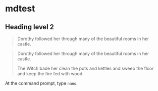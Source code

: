 # mdtest
## Heading level 2

> Dorothy followed her through many of the beautiful rooms in her castle.


> Dorothy followed her through many of the beautiful rooms in her castle.
>
> The Witch bade her clean the pots and kettles and sweep the floor and keep the fire fed with wood.


At the command prompt, type `nano`.

